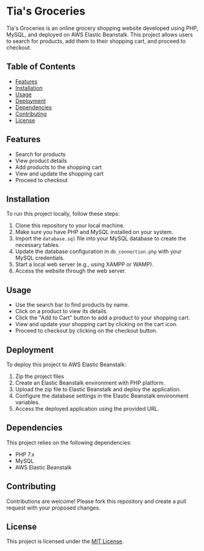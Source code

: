 # Tia's Groceries

Tia's Groceries is an online grocery shopping website developed using PHP, MySQL, and deployed on AWS Elastic Beanstalk. This project allows users to search for products, add them to their shopping cart, and proceed to checkout.

## Table of Contents

- [Features](#features)
- [Installation](#installation)
- [Usage](#usage)
- [Deployment](#deployment)
- [Dependencies](#dependencies)
- [Contributing](#contributing)
- [License](#license)

## Features

- Search for products
- View product details
- Add products to the shopping cart
- View and update the shopping cart
- Proceed to checkout

## Installation

To run this project locally, follow these steps:

1. Clone this repository to your local machine.
2. Make sure you have PHP and MySQL installed on your system.
3. Import the `database.sql` file into your MySQL database to create the necessary tables.
4. Update the database configuration in `db_connection.php` with your MySQL credentials.
5. Start a local web server (e.g., using XAMPP or WAMP).
6. Access the website through the web server.

## Usage

- Use the search bar to find products by name.
- Click on a product to view its details.
- Click the "Add to Cart" button to add a product to your shopping cart.
- View and update your shopping cart by clicking on the cart icon.
- Proceed to checkout by clicking on the checkout button.

## Deployment

To deploy this project to AWS Elastic Beanstalk:

1. Zip the project files
2. Create an Elastic Beanstalk environment with PHP platform.
3. Upload the zip file to Elastic Beanstalk and deploy the application.
4. Configure the database settings in the Elastic Beanstalk environment variables.
5. Access the deployed application using the provided URL.

## Dependencies

This project relies on the following dependencies:

- PHP 7.x
- MySQL
- AWS Elastic Beanstalk

## Contributing

Contributions are welcome! Please fork this repository and create a pull request with your proposed changes.

## License

This project is licensed under the [MIT License](LICENSE).
